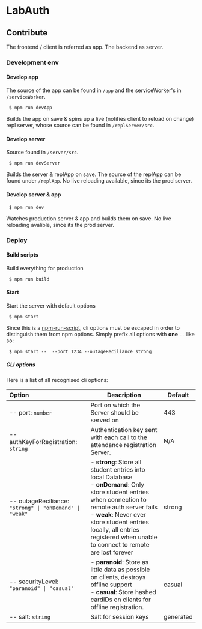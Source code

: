 # LabAuth

## Contribute

The frontend / client is referred as app. The backend as server.

### Development env

#### Develop app

The source of the app can be found in `/app` and the serviceWorker's in `/serviceWorker`.

```
 $ npm run devApp
```

Builds the app on save & spins up a live (notifies client to reload on change) repl server, whose source can be found in `/replServer/src`.

#### Develop server

Source found in `/server/src`.

```
 $ npm run devServer
```

Builds the server & replApp on save. The source of the replApp can be found under `/replApp`. No live reloading available, since its the prod server.

#### Develop server & app

```
 $ npm run dev
```

Watches production server & app and builds them on save. No live reloading avalible, since its the prod server.

### Deploy

#### Build scripts

Build everything for production

```
 $ npm run build
```

#### Start

Start the server with default options

```
 $ npm start
```

Since this is a [npm-run-script](https://docs.npmjs.com/cli/run-script), cli options must be escaped in order to distinguish them from npm options. Simply prefix all options with **one** `--` like so: 

```
 $ npm start --  --port 1234 --outageReciliance strong
```

##### CLI options

Here is a list of all recognised cli options:



| **Option**                                            | **Description**                                              | **Default** |
| :---------------------------------------------------- | ------------------------------------------------------------ | ----------- |
| -- port: `number`                                     | Port on which the Server should be served on                 | 443         |
| -- authKeyForRegistration: `string`                   | Authentication key sent with each call to the attendance registration Server. | N/A         |
| -- outageReciliance: `"strong" \| "onDemand" \| "weak"` | - **strong**: Store all student entries into local Database<br /> - **onDemand**: Only store student entries when connection to remote auth server fails<br />- **weak**: Never ever store student entries locally, all entries registered when unable to connect to remote are lost forever | strong      |
| -- securityLevel: `"paranoid" \| "casual"`             | - **paranoid**: Store as little data as possible on clients, destroys offline support<br />- **casual**: Store hashed cardIDs on clients for offline registration. | casual      |
| -- salt: `string`                                     | Salt for session keys                                        | generated   |

